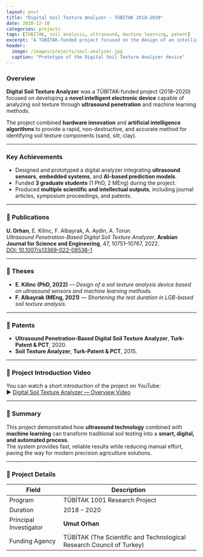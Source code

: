 ```yaml
---
layout: post
title: "Digital Soil Texture Analyzer — TÜBİTAK 2018–2020"
date: 2020-12-10 
categories: projects
tags: [TUBITAK, soil analysis, ultrasound, machine learning, patent]
excerpt: "A TÜBİTAK-funded project focused on the design of an intelligent ultrasound-based device for analyzing soil texture, leading to patents, publications, and academic theses."
header:
  image: /images/projects/soil-analyzer.jpg
  caption: "Prototype of the Digital Soil Texture Analyzer device"
---
```


### Overview
**Digital Soil Texture Analyzer** was a TÜBİTAK-funded project (2018–2020) focused on developing a **novel intelligent electronic device** capable of analyzing soil texture through **ultrasound penetration** and machine learning methods.

The project combined **hardware innovation** and **artificial intelligence algorithms** to provide a rapid, non-destructive, and accurate method for identifying soil texture components (sand, silt, clay).

---

### Key Achievements
- Designed and prototyped a digital analyzer integrating **ultrasound sensors**, **embedded systems**, and **AI-based prediction models**.  
- Funded **3 graduate students** (1 PhD, 2 MEng) during the project.  
- Produced **multiple scientific and intellectual outputs**, including journal articles, symposium proceedings, and patents.

---

### 📜 Publications
**U. Orhan**, E. Kilinc, F. Albayrak, A. Aydin, A. Torun.  
*Ultrasound Penetration-Based Digital Soil Texture Analyzer*, **Arabian Journal for Science and Engineering**, 47, 10751–10767, 2022.  
[DOI: 10.1007/s13369-022-06538-1](https://doi.org/10.1007/s13369-022-06538-1)

---

### 🧾 Theses
- **E. Kilinc (PhD, 2022)** — *Design of a soil texture analysis device based on ultrasound sensors and machine learning methods.*  
- **F. Albayrak (MEng, 2021)** — *Shortening the test duration in LGB-based soil texture analysis.*

---

### 🏅 Patents
- **Ultrasound Penetration-Based Digital Soil Texture Analyzer**, **Turk-Patent & PCT**, 2020.  
- **Soil Texture Analyzer**, **Turk-Patent & PCT**, 2015.

---

### 🎥 Project Introduction Video
You can watch a short introduction of the project on YouTube:  
▶️ [Digital Soil Texture Analyzer — Overview Video](https://youtu.be/yE9AWtGYKiE?si=ZJHj38PXS8UIw6tu)

---

### 🧠 Summary
This project demonstrated how **ultrasound technology** combined with **machine learning** can transform traditional soil testing into a **smart, digital, and automated process**.  
The system provides fast, reliable results while reducing manual effort, paving the way for modern precision agriculture solutions.

---

### 📆 Project Details
| Field | Description |
|-------|-------------|
| Program | TÜBİTAK 1001 Research Project |
| Duration | 2018 – 2020 |
| Principal Investigator | **Umut Orhan** |
| Funding Agency | TÜBİTAK (The Scientific and Technological Research Council of Turkey) |
